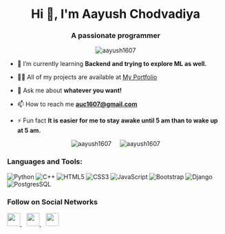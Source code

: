 <h1 align="center">Hi 👋, I'm Aayush Chodvadiya</h1>
<h3 align="center">A passionate programmer</h3>
<p align="center"><img src="https://img.shields.io/github/followers/aayush1607.svg?style=social&label=Follow&maxAge=2592000" alt="aayush1607" /> </p>





- 🌱 I’m currently learning **Backend and trying to explore ML as well.**

- 👨‍💻 All of my projects are available at [My Portfolio](https://aayush1607.github.io/Portfolio/)

- 💬 Ask me about **whatever you want!**

- 📫 How to reach me **auc1607@gmail.com**

- ⚡ Fun fact **It is easier for me to stay awake until 5 am than to wake up at 5 am.**


<p align="center"><img src="https://github-readme-stats.vercel.app/api?username=aayush1607&show_icons=true&title_color=fff&icon_color=79ff97&text_color=9f9f9f&bg_color=151515&count_private=true" alt="aayush1607" />   &nbsp &nbsp <img src="https://github-readme-stats.vercel.app/api/top-langs/?username=aayush1607&layout=compact&langs_count=8&exclude_repo=deepfake_detection,Student-Faculty-Interaction-Portal&title_color=fff&icon_color=79ff97&text_color=9f9f9f&bg_color=151515" alt="aayush1607" /></p>


### Languages and Tools:

![Python](https://img.shields.io/badge/Python-14354C?style=for-the-badge&logo=python&logoColor=white)
![C++](https://img.shields.io/badge/-C++-00599C?style=for-the-badge&logo=c)
![HTML5](https://img.shields.io/badge/-HTML5-E34F26?style=for-the-badge&logo=html5&logoColor=white)
![CSS3](https://img.shields.io/badge/-CSS3-1572B6?style=for-the-badge&logo=css3)
![JavaScript](https://img.shields.io/badge/-JavaScript-black?style=for-the-badge&logo=javascript)
![Bootstrap](https://img.shields.io/badge/-Bootstrap-563D7C?style=for-the-badge&logo=bootstrap)
![Django](https://img.shields.io/badge/Django-092E20?style=for-the-badge&logo=django&logoColor=white)
![PostgresSQL](https://img.shields.io/badge/PostgreSQL-316192?style=for-the-badge&logo=postgresql&logoColor=white)

### Follow on Social Networks

  <a href="https://linkedin.com/in/aayush-chodvadiya">
    <img width="30px" src="https://www.vectorlogo.zone/logos/linkedin/linkedin-icon.svg" target="_blank"/>
  </a>&ensp;

  <a href="https://twitter.com/aayush_0_7">
    <img width="30px" src="https://www.vectorlogo.zone/logos/twitter/twitter-official.svg" target="_blank"/>
  </a>&ensp;

  <a href="https://instagram.com/aayushchodvadiya_07">
    <img width="30px" src="https://www.vectorlogo.zone/logos/instagram/instagram-icon.svg" target="_blank" />
  </a>

